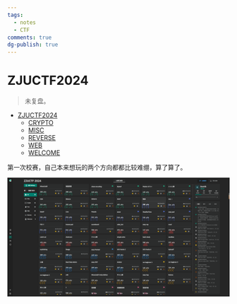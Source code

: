 ```yaml
---
tags:
  - notes
  - CTF
comments: true
dg-publish: true
---
```

# ZJUCTF2024

> 未复盘。

- [ZJUCTF2024](https://ctf.zjusec.com/games/4/challenges)
    - [CRYPTO](CRYPTO.md)
    - [MISC](MISC.md)
    - [REVERSE](REVERSE.md)
    - [WEB](WEB.md)
    - [WELCOME](WELCOME.md)

第一次校赛，自己本来想玩的两个方向都都比较难绷，算了算了。

![](attachments/d92363d084ac4da66d9f8502727f8d5.png)

